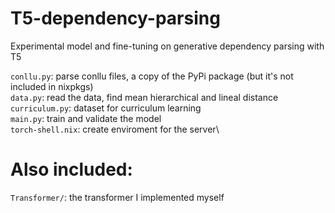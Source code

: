 # T5-dependency-parsing
Experimental model and fine-tuning on generative dependency parsing with T5

`conllu.py`: parse conllu files, a copy of the PyPi package (but it's not included in nixpkgs)\
`data.py`: read the data, find mean hierarchical and lineal distance\
`curriculum.py`: dataset for curriculum learning\
`main.py`: train and validate the model\
`torch-shell.nix`: create enviroment for the server\

# Also included:
`Transformer/`: the transformer I implemented myself
